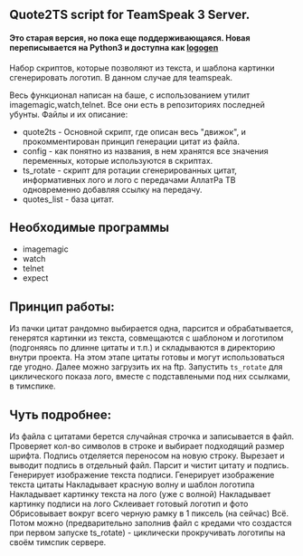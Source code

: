 ## Quote2TS script for TeamSpeak 3 Server.

#### Это старая версия, но пока еще поддерживающаяся. Новая переписывается на Python3 и доступна как [logogen](https://github.com/ovitente/logogen)

Набор скриптов, которые позволяют из текста, и шаблона картинки сгенерировать логотип. В данном случае для teamspeak.

Весь функционал написан на баше, с использованием утилит imagemagic,watch,telnet. Все они есть в репозиториях последней убунты.
Файлы и их описание:

* quote2ts - Основной скрипт, где описан весь "движок", и прокомментирован принцип генерации цитат из файла.
* config - как понятно из названия, в нем хранятся все значения переменных, которые используются в скриптах.
* ts_rotate - скрипт для ротации сгенерированных цитат, информативных лого и лого с передачами АллатРа ТВ одновременно добавляя ссылку на передачу.
* quotes_list - база цитат.
 
## Необходимые программы
* imagemagic
* watch
* telnet
* expect
## Принцип работы:
Из пачки цитат рандомно выбирается одна, парсится и обрабатывается, генерятся картинки из текста,
 совмещаются с шаблоном и логотипом (подгоняясь по длинне цитаты и т.п.) и складываются в директорию внутри проекта. На этом этапе цитаты готовы и могут использоваться где угодно.
 Далее можно загрузить их на ftp.
 Запустить `ts_rotate` для циклического показа лого, вместе с подставлеными под них ссылками, в тимспике.

## Чуть подробнее:
Из файла с цитатами берется случайная строчка и записывается в файл.
Проверяет кол-во символов в строке и выбирает подходящий размер шрифта.
Подпись отделяется переносом на новую строку.
Вырезает и выводит подпись в отдельный файл.
Парсит и чистит цитату и подпись.
Генерирует изображение текста подписи.
Генерирует изображение текста цитаты
Накладывает красную волну и шаблон логотипа
Накладывает картинку текста на лого (уже с волной)
Накладывает картинку подписи на лого
Склеивает готовый логотип и фото
Обрисовывает вокруг всего черную рамку в 1 пиксель (на сейчас)
Всё.
Потом можно (предварительно заполнив файл с кредами что создастся при первом запуске ts_rotate) - циклически прокручивать логотипы на своём тимспик сервере.
